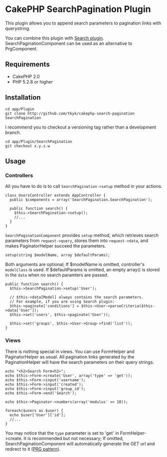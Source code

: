 CakePHP SearchPagination Plugin
=====================================

This plugin allows you to append search parameters to pagination links with querystring.

You can combine this plugin with [Search plugin](http://github.com/CakeDC/Search).
SearchPaginationComponent can be used as an alternative to PrgComponent.


Requirements
------------------------------

* CakePHP 2.0
* PHP 5.2.8 or higher


Installation
------------------------------

    cd app/Plugin
    git clone http://github.com/tkyk/cakephp-search-pagination SearchPagination

I recommend you to checkout a versioning tag rather than a development branch.

	cd app/Plugin/SearchPagination
	git checkout x.y.z.w


Usage
------------------------------

### Controllers ###

All you have to do is to call `SearchPagination->setup` method in your actions.

    class UsersController extends AppController {
      public $components = array('SearchPagination.SearchPagination');

      public function search() {
        $this->SearchPagination->setup();
        //...
      }
    }

`SearchPaginationComponent` provides `setup` method,
which retrieves search parameters from `request->query`,
stores them into `request->data`, and makes PaginatorHelper succeed the parameters.

    setup(string $modelName, array $defaultParams);

Both arguments are optional;
If $modelName is omitted, controller's `modelClass` is used.
If $defaultParams is omitted, an empty array() is stored in the `data`
when no search paramters are passed.

    public function search() {
      $this->SearchPagination->setup('User');
    
      // $this->data[Model] always contains the search parameters.
      // For example, if you are using Search plugin:
      $this->paginate['conditions'] = $this->User->parseCriteria($this->data['User']);
      $this->set('users', $this->paginate('User'));
    
      $this->set('groups', $this->User->Group->find('list'));
    }


### Views ###

There is nothing special in views. You can use FormHelper and PaginatorHelper as usual.
All pagination links generated by the PaginationHelper will have the search parameters
on their query strings.

    echo "<h2>Search Form<h2>";
    echo $this->Form->create('User', array('type' => 'get'));
    echo $this->Form->input('username');
    echo $this->Form->input('created');
    echo $this->Form->input('group_id');
    echo $this->Form->end('Search');
    
    echo $this->Paginator->numbers(array('modulus' => 10));
    
    foreach($users as $user) {
      echo $user['User']['id'];
      //...
    }

You may notice that the `type` parameter is set to 'get' in FormHelper->create.
It is recommended but not necessary; If omitted, SearchPaginationComponent will
automatically generate the GET url and redirect to it ([PRG pattern](http://en.wikipedia.org/wiki/Post/Redirect/Get)).
